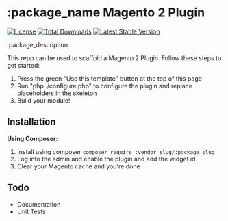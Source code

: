 # :package_name Magento 2 Plugin

[![License][ico-license]][link-license]
[![Total Downloads][ico-downloads]][link-downloads]
[![Latest Stable Version][ico-version]][link-version]

:package_description

<!--delete-->
This repo can be used to scaffold a Magento 2 Plugin. Follow these steps to get started:
1. Press the green "Use this template" button at the top of this page
2. Run "php ./configure.php" to configure the plugin and replace placeholders in the skeleton
3. Build your module!
<!--/delete-->

## Installation
**Using Composer:**
1. Install using composer `composer require :vendor_slug/:package_slug`
2. Log into the admin and enable the plugin and add the widget id
3. Clear your Magento cache and you're done


## Todo
- Documentation
- Unit Tests

[ico-license]: https://poser.pugx.org/:vendor_slug/:package_slug/license
[ico-downloads]: https://poser.pugx.org/:vendor_slug/:package_slug/downloads
[ico-version]: https://poser.pugx.org/:vendor_slug/:package_slug/v/stable

[link-license]: ./LICENSE
[link-downloads]: https://packagist.org/packages/:vendor_slug/:package_slug
[link-version]: https://packagist.org/packages/:vendor_slug/:package_slug
